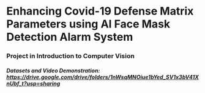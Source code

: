 # Enhancing Covid-19 Defense Matrix Parameters using AI Face Mask Detection Alarm System
### Project in Introduction to Computer Vision

##### Datasets and Video Demonstration: https://drive.google.com/drive/folders/1nWsqMNOiue1bYed_SV1x3bV41XnUbf_t?usp=sharing
